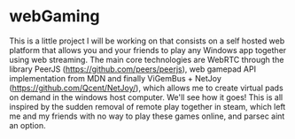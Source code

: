 # webGaming

This is a little project I will be working on that consists on a self hosted web platform that allows you and your friends to play any Windows app together using web streaming.
The main core technologies are WebRTC through the library PeerJS (https://github.com/peers/peerjs), web gamepad API implementation from MDN and finally ViGemBus + NetJoy (https://github.com/Qcent/NetJoy/), which allows me to create virtual pads on demand in the windows host computer.
We'll see how it goes! This is all inspired by the sudden removal of remote play together in steam, which left me and my friends with no way to play these games online, and parsec aint an option.
